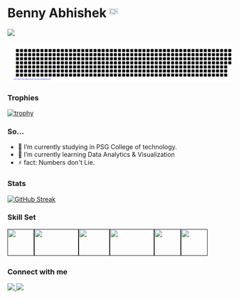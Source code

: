 # Benny Abhishek <img align="" src="https://upload.wikimedia.org/wikipedia/commons/thumb/e/e4/Twitter_Verified_Badge.svg/1200px-Twitter_Verified_Badge.svg.png" height="20px" width="20px">

![](https://komarev.com/ghpvc/?username=benny-abhishek&color=blue&style=flat-square)

![gitartwork](gitartwork.svg)

### Trophies

[![trophy](https://github-profile-trophy.vercel.app/?username=benny-abhishek&margin-w=5&row=1&theme=buefy)](https://github.com/ryo-ma/github-profile-trophy)

### So...

- 🔭 I’m currently studying in PSG College of technology.
- 🌱 I’m currently learning Data Analytics & Visualization
- ⚡ fact: Numbers don't Lie.

### Stats

[![GitHub Streak](https://github-readme-streak-stats.herokuapp.com?user=benny-abhishek&theme=buefy&date_format=M%20j%5B%2C%20Y%5D)](https://git.io/streak-stats)

### Skill Set

<a href=""><img align="left" src="https://upload.wikimedia.org/wikipedia/commons/thumb/c/c3/Python-logo-notext.svg/1200px-Python-logo-notext.svg.png" height="60px" width="60px" /></a>
<a href=""><img align="left" src="https://encrypted-tbn0.gstatic.com/images?q=tbn:ANd9GcQSEb1eJmC_nK58zjKkqnP5vfSOrPUVJRKbVA&usqp=CAU" height="60px" width="100px" /></a>
<a href=""><img align="left" src="https://www.crn.com/resources/027e-1737ab2a5482-5b472a146614-1000/java-logo.jpeg" height="60px" width="70px" /></a>
<a href=""><img align="left" src="https://encrypted-tbn0.gstatic.com/images?q=tbn:ANd9GcRBYnWJW6a9-67ePAHwNGAyBuoMCz1E7joVGA&usqp=CAU" height="60px" width="100px" /></a>
<a href=""><img align="left" src="https://upload.wikimedia.org/wikipedia/commons/thumb/1/18/C_Programming_Language.svg/1200px-C_Programming_Language.svg.png" height="60px" width="60px" /></a>
<a href=""><img src="https://d3njjcbhbojbot.cloudfront.net/api/utilities/v1/imageproxy/https://coursera-course-photos.s3.amazonaws.com/8c/33acbbee2643428c36c2abef24e139/OracleSQL800x800.png?auto=format%2Ccompress&dpr=1" height="60px" width="60px" /></a>

### Connect with me

<a href="https://www.instagram.com/benny__0603" target="_blank">
  <img src="https://img.shields.io/static/v1?style=for-the-badge&label=follow+me+on&logo=Instagram&message=Instagram&color=E4405F">
</a>
  
 <a href="https://www.linkedin.com/in/benny-abhishek-a4a721150" target="_blank">
  <img src="https://img.shields.io/static/v1?style=for-the-badge&label=follow+me+on&logo=LinkedIn&message=LinkedIn&color=0A66C2&logoColor=0A66C2">
</a>
